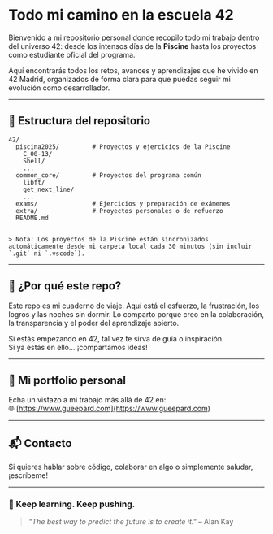 # Todo mi camino en la escuela 42

Bienvenido a mi repositorio personal donde recopilo todo mi trabajo dentro del universo 42: desde los intensos días de la **Piscine** hasta los proyectos como estudiante oficial del programa.

Aquí encontrarás todos los retos, avances y aprendizajes que he vivido en 42 Madrid, organizados de forma clara para que puedas seguir mi evolución como desarrollador.

---

## 📁 Estructura del repositorio

```plaintext
42/
  piscina2025/         # Proyectos y ejercicios de la Piscine
    C_00-13/
    Shell/
    ...
  common_core/         # Proyectos del programa común
    libft/
    get_next_line/
    ...
  exams/               # Ejercicios y preparación de exámenes
  extra/               # Proyectos personales o de refuerzo
  README.md


> Nota: Los proyectos de la Piscine están sincronizados automáticamente desde mi carpeta local cada 30 minutos (sin incluir `.git` ni `.vscode`).
```
---

## 🚀 ¿Por qué este repo?

Este repo es mi cuaderno de viaje. Aquí está el esfuerzo, la frustración, los logros y las noches sin dormir. Lo comparto porque creo en la colaboración, la transparencia y el poder del aprendizaje abierto.

Si estás empezando en 42, tal vez te sirva de guía o inspiración.  
Si ya estás en ello… ¡compartamos ideas!

---

## 🔗 Mi portfolio personal

Echa un vistazo a mi trabajo más allá de 42 en:  
🌐 [https://www.gueepard.com](https://www.gueepard.com)

---

## 📬 Contacto

Si quieres hablar sobre código, colaborar en algo o simplemente saludar, ¡escríbeme!

---

### 🧠 Keep learning. Keep pushing.

> *"The best way to predict the future is to create it."* – Alan Kay
